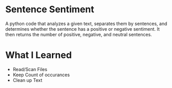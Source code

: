 # Sentence Sentiment

A python code that analyzes a given text, separates them by sentences, and determines whether the sentence has a positive or negative sentiment. It then returns the number of positive, negative, and neutral sentences. 

# What I Learned 

* Read/Scan Files 
* Keep Count of occurances
* Clean up Text 
